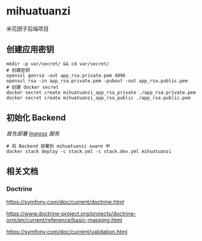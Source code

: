 # mihuatuanzi
米花团子后端项目

## 创建应用密钥
```shell
mkdir -p var/secret/ && cd var/secret/
# 创建密钥
openssl genrsa -out app_rsa.private.pem 4096
openssl rsa -in app_rsa.private.pem -pubout -out app_rsa.public.pem
# 创建 docker secret
docker secret create mihuatuanzi_app_rsa_private ./app_rsa.private.pem
docker secret create mihuatuanzi_app_rsa_public ./app_rsa.public.pem
```

## 初始化 Backend
_首先部署 [Ingress](https://github.com/mihuatuanzi/ingress) 服务_
```shell
# 将 Backend 部署到 mihuatuanzi swarm 中
docker stack deploy -c stack.yml -c stack.dev.yml mihuatuanzi
```

## 相关文档
### Doctrine
https://symfony.com/doc/current/doctrine.html

https://www.doctrine-project.org/projects/doctrine-orm/en/current/reference/basic-mapping.html

https://symfony.com/doc/current/validation.html
